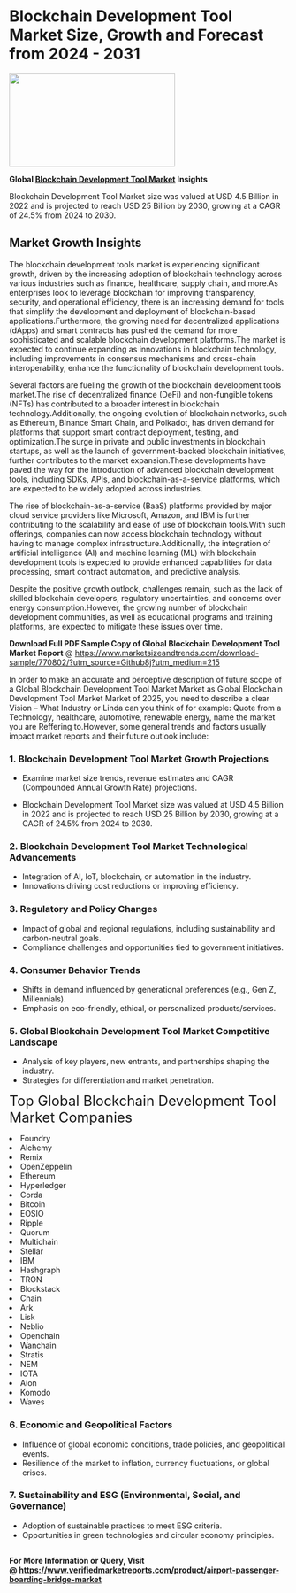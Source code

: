 <H1>Blockchain Development Tool Market Size, Growth and Forecast from 2024 - 2031</H1><img class="aligncenter size-medium wp-image-584254" src="https://thirdeyenews.in/wp-content/uploads/2024/09/Global-Market-Research-300x168.jpeg" alt="" width="300" height="168" /><p><strong>Global&nbsp;<a href="https://www.marketsizeandtrends.com/download-sample/770802/?utm_source=Github8j?utm_medium=215">Blockchain Development Tool Market</a> Insights</strong></p><p>Blockchain Development Tool Market size was valued at USD 4.5 Billion in 2022 and is projected to reach USD 25 Billion by 2030, growing at a CAGR of 24.5% from 2024 to 2030.</p><p><h2>Market Growth Insights</h2> <p>The blockchain development tools market is experiencing significant growth, driven by the increasing adoption of blockchain technology across various industries such as finance, healthcare, supply chain, and more.As enterprises look to leverage blockchain for improving transparency, security, and operational efficiency, there is an increasing demand for tools that simplify the development and deployment of blockchain-based applications.Furthermore, the growing need for decentralized applications (dApps) and smart contracts has pushed the demand for more sophisticated and scalable blockchain development platforms.The market is expected to continue expanding as innovations in blockchain technology, including improvements in consensus mechanisms and cross-chain interoperability, enhance the functionality of blockchain development tools.</p> <p>Several factors are fueling the growth of the blockchain development tools market.The rise of decentralized finance (DeFi) and non-fungible tokens (NFTs) has contributed to a broader interest in blockchain technology.Additionally, the ongoing evolution of blockchain networks, such as Ethereum, Binance Smart Chain, and Polkadot, has driven demand for platforms that support smart contract deployment, testing, and optimization.The surge in private and public investments in blockchain startups, as well as the launch of government-backed blockchain initiatives, further contributes to the market expansion.These developments have paved the way for the introduction of advanced blockchain development tools, including SDKs, APIs, and blockchain-as-a-service platforms, which are expected to be widely adopted across industries.<p>The rise of blockchain-as-a-service (BaaS) platforms provided by major cloud service providers like Microsoft, Amazon, and IBM is further contributing to the scalability and ease of use of blockchain tools.With such offerings, companies can now access blockchain technology without having to manage complex infrastructure.Additionally, the integration of artificial intelligence (AI) and machine learning (ML) with blockchain development tools is expected to provide enhanced capabilities for data processing, smart contract automation, and predictive analysis.</p> <p>Despite the positive growth outlook, challenges remain, such as the lack of skilled blockchain developers, regulatory uncertainties, and concerns over energy consumption.However, the growing number of blockchain development communities, as well as educational programs and training platforms, are expected to mitigate these issues over time.</p> <p><span class=""><strong>Download Full PDF Sample Copy of Global Blockchain Development Tool Market Report</strong> @ <a href="https://www.marketsizeandtrends.com/download-sample/770802/?utm_source=Github8j?utm_medium=215" target="_blank">https://www.marketsizeandtrends.com/download-sample/770802/?utm_source=Github8j?utm_medium=215</a></span></p><p>In order to make an accurate and perceptive description of future scope of a Global&nbsp;Blockchain Development Tool Market Market as Global&nbsp;Blockchain Development Tool Market Market of 2025, you need to describe a clear Vision &ndash; What Industry or Linda can you think of for example: Quote from a Technology, healthcare, automotive, renewable energy, name the market you are Reffering to.However, some general trends and factors usually impact market reports and their future outlook include:</p><h3>1.&nbsp;<strong>Blockchain Development Tool Market Growth Projections</strong></h3><ul><li>Examine market size trends, revenue estimates and CAGR (Compounded Annual Growth Rate) projections.</li><li><p>Blockchain Development Tool Market size was valued at USD 4.5 Billion in 2022 and is projected to reach USD 25 Billion by 2030, growing at a CAGR of 24.5% from 2024 to 2030.</p></li></ul><h3>2.&nbsp;<strong>Blockchain Development Tool Market Technological Advancements</strong></h3><ul><li>Integration of AI, IoT, blockchain, or automation in the industry.</li><li>Innovations driving cost reductions or improving efficiency.</li></ul><h3>3.&nbsp;<strong>Regulatory and Policy Changes</strong></h3><ul><li>Impact of global and regional regulations, including sustainability and carbon-neutral goals.</li><li>Compliance challenges and opportunities tied to government initiatives.</li></ul><h3>4.&nbsp;<strong>Consumer Behavior Trends</strong></h3><ul><li>Shifts in demand influenced by generational preferences (e.g., Gen Z, Millennials).</li><li>Emphasis on eco-friendly, ethical, or personalized products/services.</li></ul><h3>5.&nbsp;<strong>Global Blockchain Development Tool Market Competitive Landscape</strong></h3><ul><li>Analysis of key players, new entrants, and partnerships shaping the industry.</li><li>Strategies for differentiation and market penetration.</li></ul><p data-pm-slice="1 1 []"><span style="color: inherit; font-family: inherit; font-size: 25px;">Top Global Blockchain Development Tool Market Companies</span></p><div class="" data-test-id=""><p><li>Foundry</li><li> Alchemy</li><li> Remix</li><li> OpenZeppelin</li><li> Ethereum</li><li> Hyperledger</li><li> Corda</li><li> Bitcoin</li><li> EOSIO</li><li> Ripple</li><li> Quorum</li><li> Multichain</li><li> Stellar</li><li> IBM</li><li> Hashgraph</li><li> TRON</li><li> Blockstack</li><li> Chain</li><li> Ark</li><li> Lisk</li><li> Neblio</li><li> Openchain</li><li> Wanchain</li><li> Stratis</li><li> NEM</li><li> IOTA</li><li> Aion</li><li> Komodo</li><li> Waves</li></p></div><h3>6.&nbsp;<strong>Economic and Geopolitical Factors</strong></h3><ul><li>Influence of global economic conditions, trade policies, and geopolitical events.</li><li>Resilience of the market to inflation, currency fluctuations, or global crises.</li></ul><h3>7.&nbsp;<strong>Sustainability and ESG (Environmental, Social, and Governance)</strong></h3><ul><li>Adoption of sustainable practices to meet ESG criteria.</li><li>Opportunities in green technologies and circular economy principles.</li></ul><h2><strong style="font-size: 14px;">For More Information or Query, Visit @&nbsp;</strong><a style="background-color: #ffffff; font-size: 14px;" href="https://www.marketsizeandtrends.com/report/blockchain-development-tool-market/" target="_blank">https://www.verifiedmarketreports.com/product/airport-passenger-boarding-bridge-market</a></h2>